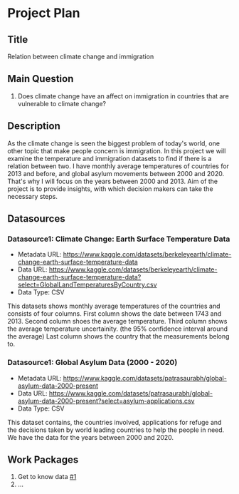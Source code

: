 # Project Plan

## Title
<!-- Give your project a short title. -->
Relation between climate change and immigration
## Main Question

<!-- Think about one main question you want to answer based on the data. -->
1. Does climate change have an affect on immigration in countries that are vulnerable to climate change?

## Description

<!-- Describe your data science project in max. 200 words. Consider writing about why and how you attempt it. -->
As the climate change is seen the biggest problem of today's world, one other topic that make people concern is immigration. 
 In this project we will examine the temperature and immigration datasets to find if there is a relation between two. I have monthly average temperatures of countries for 2013 and before, and global asylum movements between 2000 and 2020. That's why I will focus on the years between 2000 and 2013.
 Aim of the project is to provide insights, with which decision makers can take the necessary steps.
## Datasources

<!-- Describe each datasources you plan to use in a section. Use the prefic "DatasourceX" where X is the id of the datasource. -->

### Datasource1: Climate Change: Earth Surface Temperature Data
* Metadata URL: https://www.kaggle.com/datasets/berkeleyearth/climate-change-earth-surface-temperature-data
* Data URL: https://www.kaggle.com/datasets/berkeleyearth/climate-change-earth-surface-temperature-data?select=GlobalLandTemperaturesByCountry.csv
* Data Type: CSV

This datasets shows monthly average temperatures of the countries and consists of four columns.
  First column shows the date between 1743 and 2013.
  Second column shoes the average temperature.
  Third column shows the average temperature uncertainity. (the 95% confidence interval around the average)
  Last column shows the country that the measurements belong to.

### Datasource1: Global Asylum Data (2000 - 2020)
* Metadata URL: https://www.kaggle.com/datasets/patrasaurabh/global-asylum-data-2000-present
* Data URL: https://www.kaggle.com/datasets/patrasaurabh/global-asylum-data-2000-present?select=asylum-applications.csv
* Data Type: CSV

This dataset contains, the countries involved, applications for refuge and the decisions taken by world leading countries to help the people in need. We have the data for the years between 2000 and 2020. 


## Work Packages

<!-- List of work packages ordered sequentially, each pointing to an issue with more details. -->

1. Get to know data [#1][i1]
2. ...

[i1]: https://github.com/32171165/made-template/issues/1#issue-2300237429
